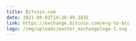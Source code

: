 ```yaml
---
title: Bitcoin.com
date: 2021-08-03T14:36:49.183Z
link: https://exchange.bitcoin.com/erg-to-btc
logo: /img/uploads/master_exchangelogo-1.svg
---
```


